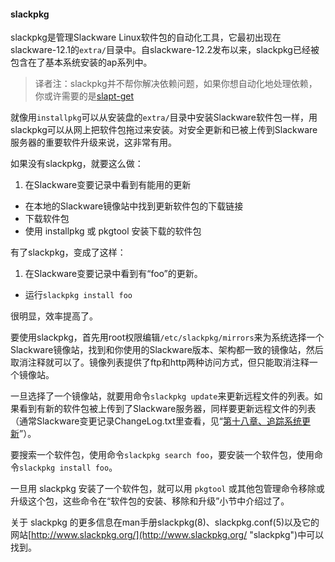 #### slackpkg

slackpkg是管理Slackware Linux软件包的自动化工具，它最初出现在slackware-12.1的`extra/`目录中。自slackware-12.2发布以来，slackpkg已经被包含在了基本系统安装的ap系列中。

> 译者注：slackpkg并不帮你解决依赖问题，如果你想自动化地处理依赖，你或许需要的是[slapt-get](https://github.com/jaos/slapt-get)

就像用`installpkg`可以从安装盘的`extra/`目录中安装Slackware软件包一样，用slackpkg可以从网上把软件包拖过来安装。对安全更新和已被上传到Slackware服务器的重要软件升级来说，这非常有用。

如果没有slackpkg，就要这么做：

1. 在Slackware变要记录中看到有能用的更新
+ 在本地的Slackware镜像站中找到更新软件包的下载链接
+ 下载软件包
+ 使用 installpkg 或 pkgtool 安装下载的软件包

有了slackpkg，变成了这样：

1. 在Slackware变要记录中看到有“foo”的更新。
+ 运行`slackpkg install foo`

很明显，效率提高了。

要使用slackpkg，首先用root权限编辑`/etc/slackpkg/mirrors`来为系统选择一个Slackware镜像站，找到和你使用的Slackware版本、架构都一致的镜像站，然后取消注释就可以了。镜像列表提供了ftp和http两种访问方式，但只能取消注释一个镜像站。

一旦选择了一个镜像站，就要用命令`slackpkg update`来更新远程文件的列表。如果看到有新的软件包被上传到了Slackware服务器，同样要更新远程文件的列表（通常Slackware变更记录ChangeLog.txt里查看，见“[第十八章、追踪系统更新](../../chapter_18/README.md)”）。

要搜索一个软件包，使用命令`slackpkg search foo`，要安装一个软件包，使用命令`slackpkg install foo`。

一旦用 slackpkg 安装了一个软件包，就可以用 `pkgtool` 或其他包管理命令移除或升级这个包，这些命令在“软件包的安装、移除和升级”小节中介绍过了。

关于 slackpkg 的更多信息在man手册slackpkg(8)、slackpkg.conf(5)以及它的网站[http://www.slackpkg.org/](http://www.slackpkg.org/ "slackpkg")中可以找到。

